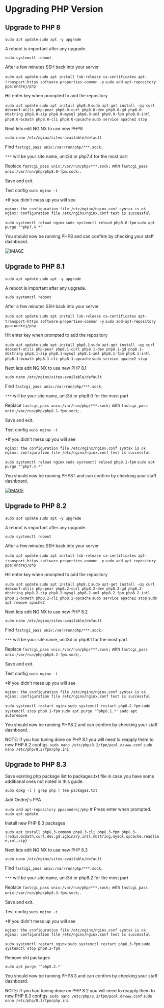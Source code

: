 # Upgrading PHP Version

<!-- cspell:ignore ondrej,autoremove,debconf-utils,dpkg -->

## Upgrade to PHP 8

`sudo apt update`
`sudo apt -y upgrade`

A reboot is important after any upgrade.

`sudo systemctl reboot`

After a few minutes SSH back into your server

`sudo apt update`
`sudo apt install lsb-release ca-certificates apt-transport-https software-properties-common -y`
`sudo add-apt-repository ppa:ondrej/php`

Hit enter key when prompted to add the repository

`sudo apt update`
`sudo apt install php8.0`
`sudo apt-get install -qq curl debconf-utils php-pear php8.0-curl php8.0-dev php8.0-gd php8.0-mbstring php8.0-zip php8.0-mysql php8.0-xml php8.0-fpm php8.0-intl php8.0-bcmath php8.0-cli php8.0-opcache`
`sudo service apache2 stop`

Next lets edit NGINX to use new PHP8

`sudo nano /etc/nginx/sites-available/default`

Find `fastcgi_pass unix:/var/run/php/***.sock;`

`***` will be your site name, unit3d or php7.4 for the most part

Replace `fastcgi_pass unix:/var/run/php/***.sock;` with `fastcgi_pass unix:/var/run/php/php8.0-fpm.sock;`.

Save and exit.

Test config `sudo nginx -t`

*If you didn't mess up you will see
```
nginx: the configuration file /etc/nginx/nginx.conf syntax is ok
nginx: configuration file /etc/nginx/nginx.conf test is successful
```

`sudo systemctl reload nginx`
`sudo systemctl reload php8.0-fpm`
`sudo apt purge '^php7.4.*'`

You should now be running PHP8 and can confirm by checking your staff dashboard.

![IMAGE](https://i.postimg.cc/7LF8CQyM/Screen-Shot-2020-12-17-at-9-08-33-AM.png)

## Upgrade to PHP 8.1

`sudo apt update`
`sudo apt -y upgrade`

A reboot is important after any upgrade.

`sudo systemctl reboot`

After a few minutes SSH back into your server

`sudo apt update`
`sudo apt install lsb-release ca-certificates apt-transport-https software-properties-common -y`
`sudo add-apt-repository ppa:ondrej/php`

Hit enter key when prompted to add the repository

`sudo apt update`
`sudo apt install php8.1`
`sudo apt-get install -qq curl debconf-utils php-pear php8.1-curl php8.1-dev php8.1-gd php8.1-mbstring php8.1-zip php8.1-mysql php8.1-xml php8.1-fpm php8.1-intl php8.1-bcmath php8.1-cli php8.1-opcache`
`sudo service apache2 stop`

Next lets edit NGINX to use new PHP 8.1

`sudo nano /etc/nginx/sites-available/default`

Find `fastcgi_pass unix:/var/run/php/***.sock;`

`***` will be your site name, unit3d or php8.0 for the most part

Replace `fastcgi_pass unix:/var/run/php/***.sock;` with `fastcgi_pass unix:/var/run/php/php8.1-fpm.sock;`.

Save and exit.

Test config `sudo nginx -t`

*If you didn't mess up you will see
```
nginx: the configuration file /etc/nginx/nginx.conf syntax is ok
nginx: configuration file /etc/nginx/nginx.conf test is successful
```

`sudo systemctl reload nginx`
`sudo systemctl reload php8.1-fpm`
`sudo apt purge '^php7.4.*'`

You should now be running PHP8.1 and can confirm by checking your staff dashboard.

[![IMAGE](https://i.postimg.cc/6TsW8yGv/Screen-Shot-2021-11-25-at-10-47-00-PM.png)](https://postimg.cc/kRc3ZMsJ)

## Upgrade to PHP 8.2

`sudo apt update`
`sudo apt -y upgrade`

A reboot is important after any upgrade.

`sudo systemctl reboot`

After a few minutes SSH back into your server

`sudo apt update`
`sudo apt install lsb-release ca-certificates apt-transport-https software-properties-common -y`
`sudo add-apt-repository ppa:ondrej/php`

Hit enter key when prompted to add the repository

`sudo apt update`
`sudo apt install php8.2`
`sudo apt-get install -qq curl debconf-utils php-pear php8.2-curl php8.2-dev php8.2-gd php8.2-mbstring php8.2-zip php8.2-mysql php8.2-xml php8.2-fpm php8.2-intl php8.2-bcmath php8.2-cli php8.2-opcache`
`sudo service apache2 stop`
`sudo apt remove apache2`

Next lets edit NGINX to use new PHP 8.2

`sudo nano /etc/nginx/sites-available/default`

Find `fastcgi_pass unix:/var/run/php/***.sock;`

`***` will be your site name, unit3d or php8.1 for the most part

Replace `fastcgi_pass unix:/var/run/php/***.sock;` with `fastcgi_pass unix:/var/run/php/php8.2-fpm.sock;`.

Save and exit.

Test config `sudo nginx -t`

*If you didn't mess up you will see
```
nginx: the configuration file /etc/nginx/nginx.conf syntax is ok
nginx: configuration file /etc/nginx/nginx.conf test is successful
```

`sudo systemctl restart nginx`
`sudo systemctl restart php8.2-fpm`
`sudo systemctl stop php8.1-fpm`
`sudo apt purge '^php8.1.*'`
`sudo apt autoremove`

You should now be running PHP8.2 and can confirm by checking your staff dashboard.

NOTE: If you had tuning done on PHP 8.1 you will need to reapply them to new PHP 8.2 configs.
`sudo nano /etc/php/8.2/fpm/pool.d/www.conf`
`sudo nano /etc/php/8.2/fpm/php.ini`

## Upgrade to PHP 8.3

Save existing php package list to packages.txt file in case you have some additional ones not noted in this guide.

`sudo dpkg -l | grep php | tee packages.txt`

Add Ondrej's PPA

`sudo add-apt-repository ppa:ondrej/php` # Press enter when prompted.
`sudo apt update`

Install new PHP 8.3 packages

`sudo apt install php8.3-common php8.3-cli php8.3-fpm php8.3-{redis,bcmath,curl,dev,gd,igbinary,intl,mbstring,mysql,opcache,readline,xml,zip}`

Next lets edit NGINX to use new PHP 8.3

`sudo nano /etc/nginx/sites-available/default`

Find `fastcgi_pass unix:/var/run/php/***.sock;`

`***` will be your site name, unit3d or php8.2 for the most part

Replace `fastcgi_pass unix:/var/run/php/***.sock;` with `fastcgi_pass unix:/var/run/php/php8.3-fpm.sock;`.

Save and exit.

Test config `sudo nginx -t`

*If you didn't mess up you will see
```
nginx: the configuration file /etc/nginx/nginx.conf syntax is ok
nginx: configuration file /etc/nginx/nginx.conf test is successful
```

`sudo systemctl restart nginx`
`sudo systemctl restart php8.3-fpm`
`sudo systemctl stop php8.2-fpm`

Remove old packages

`sudo apt purge '^php8.2.*'`


You should now be running PHP8.3 and can confirm by checking your staff dashboard.

NOTE: If you had tuning done on PHP 8.2 you will need to reapply them to new PHP 8.3 configs.
`sudo nano /etc/php/8.3/fpm/pool.d/www.conf`
`sudo nano /etc/php/8.3/fpm/php.ini`